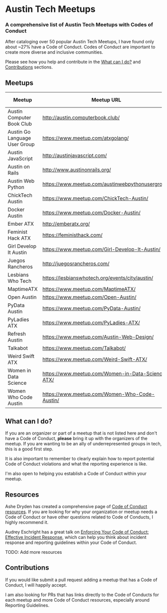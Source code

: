 # Austin Tech Meetups
### A comprehensive list of Austin Tech Meetups with Codes of Conduct

After cataloging over 50 popular Austin Tech Meetups, I have found only about ~27% have a Code of Conduct. Codes of Conduct are important to create more diverse and inclusive communities. 

Please see how you help and contribute in the [What can I do?](#what-can-i-do) and [Contributions](#contributions) sections.

## Meetups

|Meetup|Meetup URL|Code of Conduct|
| ------ | ------ | ------ |
|Austin Computer Book Club|http://austin.computerbook.club/|[Yes](http://austin.computerbook.club/code-of-conduct/)|
|Austin Go Language User Group|https://www.meetup.com/atxgolang/|Yes|
|Austin JavaScript|http://austinjavascript.com/|[Yes](http://austinjavascript.com/austinjs-code-of-conduct/)|
|Austin on Rails|http://www.austinonrails.org/|[Yes](http://www.austinonrails.org/code_of_conduct)|
|Austin Web Python|https://www.meetup.com/austinwebpythonusergroup/|Yes|
|ChickTech Austin|https://www.meetup.com/ChickTech-Austin/|Yes|
|Docker Austin|https://www.meetup.com/Docker-Austin/|[Yes](https://www.meetup.com/Docker-Austin/about/)|
|Ember ATX|http://emberatx.org/|Yes|
|Feminist Hack ATX|https://feministhack.com/|[Yes](https://feministhack.com/code-of-conduct/)|
|Girl Develop It Austin|https://www.meetup.com/Girl-Develop-It-Austin/|Yes|
|Juegos Rancheros|http://juegosrancheros.com/|Yes|
|Lesbians Who Tech|https://lesbianswhotech.org/events/city/austin/|Yes|
|MaptimeATX|https://www.meetup.com/MaptimeATX/|Yes|
|Open Austin|https://www.meetup.com/Open-Austin/|Yes|
|PyData Austin|https://www.meetup.com/PyData-Austin/|Yes|
|PyLadies ATX|https://www.meetup.com/PyLadies-ATX/|Yes|
|Refresh Austin|https://www.meetup.com/Austin-Web-Design/|Yes|
|Talkabot|https://www.meetup.com/Talkabot/|Yes|
|Weird Swift ATX|https://www.meetup.com/Weird-Swift-ATX/|Yes|
|Women in Data Science|https://www.meetup.com/Women-in-Data-Science-ATX/|Yes|
|Women Who Code Austin|https://www.meetup.com/Women-Who-Code-Austin/|[Yes](https://github.com/WomenWhoCode/guidelines-resources/blob/master/code_of_conduct.md)|

## What can I do?

If you are an organizer or part of a meetup that is not listed here and don't have a Code of Conduct, **please** bring it up with the organizers of the meetup. If you are wanting to be an ally of underrepresented groups in tech, this is a good first step. 

It is also important to remember to clearly explain how to report potential Code of Conduct violations and what the reporting experience is like. 

I'm also open to helping you establish a Code of Conduct within your meetup. 

## Resources

Ashe Dryden has created a comprehensive page of [Code of Conduct resources](https://www.ashedryden.com/blog/codes-of-conduct-101-faq). If you are looking for why your organization or meetup needs a Code of Conduct or have other questions related to Code of Conducts, I highly recommend it.

Audrey Eschright has a great talk on [Enforcing Your Code of Conduct: Effective Incident Response](https://youtu.be/nizfHxg8y3o), which can help you think about incident response and reporting guidelines within your Code of Conduct. 

TODO: Add more resources

## Contributions

If you would like submit a pull request adding a meetup that has a Code of Conduct, I will happily accept. 

I am also looking for PRs that has links directly to the Code of Conducts for each meetup and more Code of Conduct resources, especially around Reporting Guidelines.
